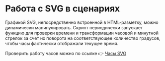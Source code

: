 # Работа с SVG в сценариях

Графикой SVG, непосредственно встроенной в HTML-разметку, можно динамически манипулировать. Скрипт периодически запускает функцию для проверки времени и трансформации часовой и минутной стрелок за счет их поворота на соответствующее количество градусов, чтобы часы фактически отображали текущее время.

Проверить работу часов можно по ссылке 👉 [Часы SVG](https://g28xyz.github.io/clock-svg)
